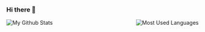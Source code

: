 ### Hi there 👋

<!--
**nathan-hoche/nathan-hoche** is a ✨ _special_ ✨ repository because its `README.md` (this file) appears on your GitHub profile.

Here are some ideas to get you started:

- 🔭 I’m currently working on ...
- 🌱 I’m currently learning ...
- 👯 I’m looking to collaborate on ...
- 🤔 I’m looking for help with ...
- 💬 Ask me about ...
- 📫 How to reach me: ...
- 😄 Pronouns: ...
- ⚡ Fun fact: ...
-->
<img align="left" alt="My Github Stats" src="https://github-readme-stats.vercel.app/api?username=nathan-hoche&show_icons=true&hide_border=true&show_owner=false&include_all_commits=true" />

<img align="right" alt="Most Used Languages" src="https://github-readme-stats.vercel.app/api/top-langs/?username=Huntears&layout=default&hide_border=true">

